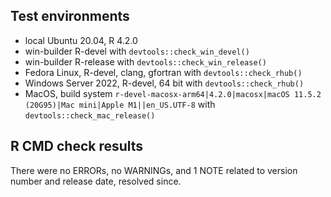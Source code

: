 ## Test environments

* local Ubuntu 20.04, R 4.2.0
* win-builder R-devel with `devtools::check_win_devel()`
* win-builder R-release with `devtools::check_win_release()`
* Fedora Linux, R-devel, clang, gfortran with `devtools::check_rhub()`
* Windows Server 2022, R-devel, 64 bit with `devtools::check_rhub()`
* MacOS, build system `r-devel-macosx-arm64|4.2.0|macosx|macOS 11.5.2 (20G95)|Mac mini|Apple M1||en_US.UTF-8` with `devtools::check_mac_release()`

## R CMD check results

There were no ERRORs, no WARNINGs, and 1 NOTE related to version number and release date, resolved since.
